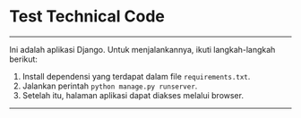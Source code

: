 # Test Technical Code

---

Ini adalah aplikasi Django. Untuk menjalankannya, ikuti langkah-langkah berikut:

1. Install dependensi yang terdapat dalam file `requirements.txt`.
2. Jalankan perintah `python manage.py runserver`.
3. Setelah itu, halaman aplikasi dapat diakses melalui browser.

---